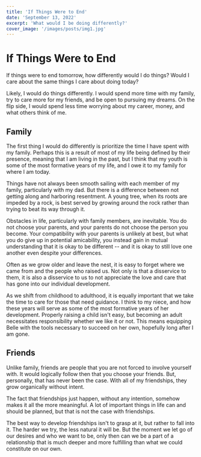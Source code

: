 ```yaml
---
title: 'If Things Were to End'
date: 'September 13, 2022'
excerpt: 'What would I be doing differently?'
cover_image: '/images/posts/img1.jpg'
---
```


<!-- Thesis: Priorities would change if things were to end -->

# If Things Were to End

If things were to end tomorrow, how differently would I do things? Would I care about the same things I care about doing today? 

Likely, I would do  things differently.  I would spend more time with my family, try to care more for my friends, and be open to pursuing my dreams. On the flip side, I would spend less time worrying about my career, money, and what others think of me.

## Family

The first thing I would do differently is prioritize the time I have spent with my family.  Perhaps this is a result of most of my life being defined by their presence, meaning that I am living in the past, but I think that my youth is some of the most formative years of my life, and I owe it to my family for where I am today. 

Things have not always been smooth sailing with each member of my family, particularly with my dad.  But there is a difference between not getting along and harboring resentment. A young tree, when its roots are impeded by a rock, is best served by growing around the rock rather than trying to beat its way through it.  

Obstacles in life, particularly with family members, are inevitable. You do not choose your parents, and your parents do not choose the person you become. Your compatibility with your parents is unlikely at best, but what you do give up in potential amicability, you instead gain in mutual understanding that it is okay to be different -- and it is okay to still love one another even despite your differences.

Often as we grow older and leave the nest, it is easy to forget where we came from and the people who raised us. Not only is that a disservice to them, it is also a disservice to us to not appreciate the love and care that has gone into our individual development.

As we shift from childhood to adulthood, it is equally important that we take the time to care for those that need guidance. I think to my niece, and how these years will serve as some of the most formative years of her development. Properly raising a child isn't easy, but becoming an adult necessitates responsibility whether we like it or not.  This means equipping Belle with  the tools necessary to succeed on her own, hopefully long after I am gone.  

## Friends

Unlike family, friends are people that you are not forced to involve yourself with. It would logically follow then that you choose your friends. But, personally, that has never been the case. With all of my friendships, they grow organically without intent.

The fact that friendships just happen, without any intention, somehow makes it all the more meaningful. A lot of important things in life can and should be planned, but that is not the case with friendships.

The best way to develop friendships isn't to grasp at it, but rather to fall into it. The harder we try, the less natural it will be. But the moment we let go of our desires and who we want to be, only then can we be a part of a relationship that is much deeper and more fulfilling than what we could constitute on our own.